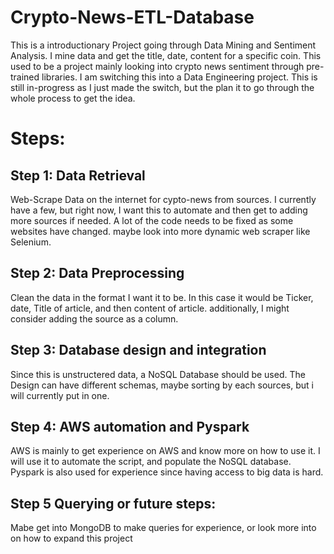 # Crypto-News-ETL-Database

This is a introductionary Project going through Data Mining and Sentiment Analysis. I mine data and get the title, date, content for a specific coin.
This used to be a project mainly looking into crypto news sentiment through pre-trained libraries. I am switching this into a Data Engineering project.
This is still in-progress as I just made the switch, but the plan it to go through the whole process to get the idea.

# Steps:

## Step 1: Data Retrieval 
Web-Scrape Data on the internet for cypto-news from sources. I currently have a few, but right now, I want this to automate and then get to adding more sources if needed.
A lot of the code needs to be fixed as some websites have changed. maybe look into more dynamic web scraper like Selenium. 

## Step 2: Data Preprocessing
Clean the data in the format I want it to be. In this case it would be Ticker, date, Title of article, and then content of article.
additionally, I might consider adding the source as a column. 

## Step 3: Database design and integration
Since this is unstructered data, a NoSQL Database should be used. The Design can have different schemas, maybe sorting by each sources, but i will currently put in one. 

## Step 4: AWS automation and Pyspark
AWS is mainly to get experience on AWS and know more on how to use it. I will use it to automate the script, and populate the NoSQL database. 
Pyspark is also used for experience since having access to big data is hard.

## Step 5 Querying or future steps:
Mabe get into MongoDB to make queries for experience, or look more into on how to expand this project

